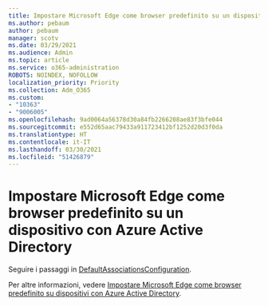 ```yaml
---
title: Impostare Microsoft Edge come browser predefinito su un dispositivo con Azure Active Directory
ms.author: pebaum
author: pebaum
manager: scotv
ms.date: 03/29/2021
ms.audience: Admin
ms.topic: article
ms.service: o365-administration
ROBOTS: NOINDEX, NOFOLLOW
localization_priority: Priority
ms.collection: Adm_O365
ms.custom:
- "10363"
- "9006005"
ms.openlocfilehash: 9ad0064a56378d30a84fb2266208ae83f3bfe044
ms.sourcegitcommit: e552d65aac79433a911723412bf1252d20d3f0da
ms.translationtype: HT
ms.contentlocale: it-IT
ms.lasthandoff: 03/30/2021
ms.locfileid: "51426879"
---
```

# <a name="set-microsoft-edge-as-the-default-browser-on-an-azure-active-directoryjoined-device"></a>Impostare Microsoft Edge come browser predefinito su un dispositivo con Azure Active Directory

Seguire i passaggi in [DefaultAssociationsConfiguration](https://go.microsoft.com/fwlink/?linkid=2132650).

Per altre informazioni, vedere [Impostare Microsoft Edge come browser predefinito su dispositivi con Azure Active Directory](https://go.microsoft.com/fwlink/?linkid=2132440).